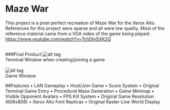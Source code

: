 # Maze War
This project is a pixel perfect recreation of Maze War for the Xerox Alto.<br />
References for this project were sparse and all were low quality. Most of the reference material came from a VGA video of the game being played: https://www.youtube.com/watch?v=7chDIySXK2Q <br /><br />

###Final Product
![alt tag](http://i.imgur.com/mKTm7OC.png)<br />
Terminal Window when creating/joining a game<br /><br />
![alt tag](http://i.imgur.com/KVoQW3c.png)<br />
Game Window

##Features
• LAN Gameplay
• Host/Join Game
• Score System
• Original Terminal Game Entry
• Procedural Maze Generation
• Game Minimap
• Visible Opponent Avatars
• FPS Kill System
• Original Game Resolution (606x808)
• Xerox Alto Font Replicas
• Original Raster-Line World Display